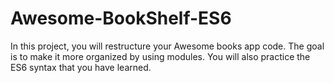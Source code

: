 # Awesome-BookShelf-ES6
In this project, you will restructure your Awesome books app code. The goal is to make it more organized by using modules. You will also practice the ES6 syntax that you have learned.
